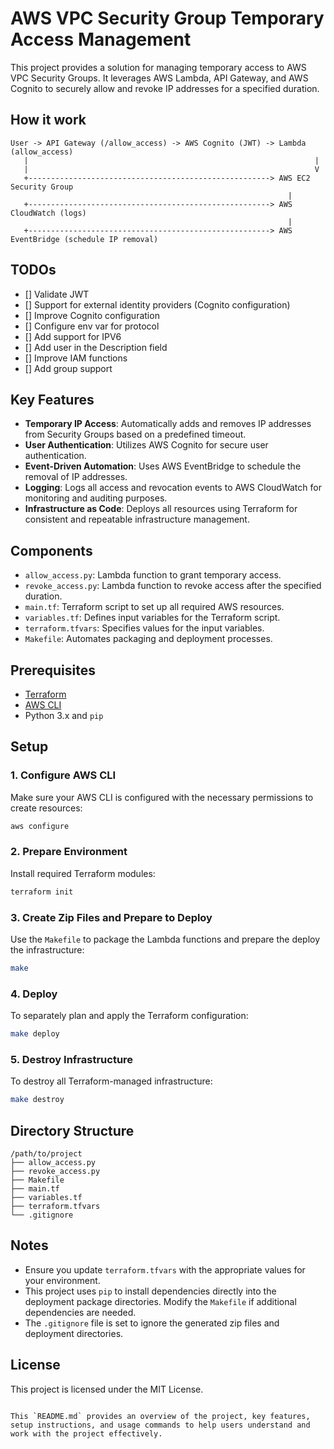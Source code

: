 # AWS VPC Security Group Temporary Access Management

This project provides a solution for managing temporary access to AWS VPC Security Groups. It leverages AWS Lambda, API Gateway, and AWS Cognito to securely allow and revoke IP addresses for a specified duration.

## How it work

```text
User -> API Gateway (/allow_access) -> AWS Cognito (JWT) -> Lambda (allow_access)
   |                                                                |
   |                                                                V
   +------------------------------------------------------> AWS EC2 Security Group
                                                              |
   +------------------------------------------------------> AWS CloudWatch (logs)
                                                              |
   +------------------------------------------------------> AWS EventBridge (schedule IP removal)
```


## TODOs

- [] Validate JWT
- [] Support for external identity providers (Cognito configuration)
- [] Improve Cognito configuration
- [] Configure env var for protocol
- [] Add support for IPV6
- [] Add user in the Description field
- [] Improve IAM functions
- [] Add group support

## Key Features

- **Temporary IP Access**: Automatically adds and removes IP addresses from Security Groups based on a predefined timeout.
- **User Authentication**: Utilizes AWS Cognito for secure user authentication.
- **Event-Driven Automation**: Uses AWS EventBridge to schedule the removal of IP addresses.
- **Logging**: Logs all access and revocation events to AWS CloudWatch for monitoring and auditing purposes.
- **Infrastructure as Code**: Deploys all resources using Terraform for consistent and repeatable infrastructure management.

## Components

- `allow_access.py`: Lambda function to grant temporary access.
- `revoke_access.py`: Lambda function to revoke access after the specified duration.
- `main.tf`: Terraform script to set up all required AWS resources.
- `variables.tf`: Defines input variables for the Terraform script.
- `terraform.tfvars`: Specifies values for the input variables.
- `Makefile`: Automates packaging and deployment processes.

## Prerequisites

- [Terraform](https://www.terraform.io/downloads.html)
- [AWS CLI](https://aws.amazon.com/cli/)
- Python 3.x and `pip`

## Setup

### 1. Configure AWS CLI

Make sure your AWS CLI is configured with the necessary permissions to create resources:

```sh
aws configure
```

### 2. Prepare Environment

Install required Terraform modules:

```sh
terraform init
```

### 3. Create Zip Files and Prepare to Deploy

Use the `Makefile` to package the Lambda functions and prepare the deploy the infrastructure:

```sh
make
```

### 4. Deploy

To separately plan and apply the Terraform configuration:

```sh
make deploy
```

### 5. Destroy Infrastructure

To destroy all Terraform-managed infrastructure:

```sh
make destroy
```

## Directory Structure

```
/path/to/project
├── allow_access.py
├── revoke_access.py
├── Makefile
├── main.tf
├── variables.tf
├── terraform.tfvars
└── .gitignore
```

## Notes

- Ensure you update `terraform.tfvars` with the appropriate values for your environment.
- This project uses `pip` to install dependencies directly into the deployment package directories. Modify the `Makefile` if additional dependencies are needed.
- The `.gitignore` file is set to ignore the generated zip files and deployment directories.

## License

This project is licensed under the MIT License.
```

This `README.md` provides an overview of the project, key features, setup instructions, and usage commands to help users understand and work with the project effectively.
